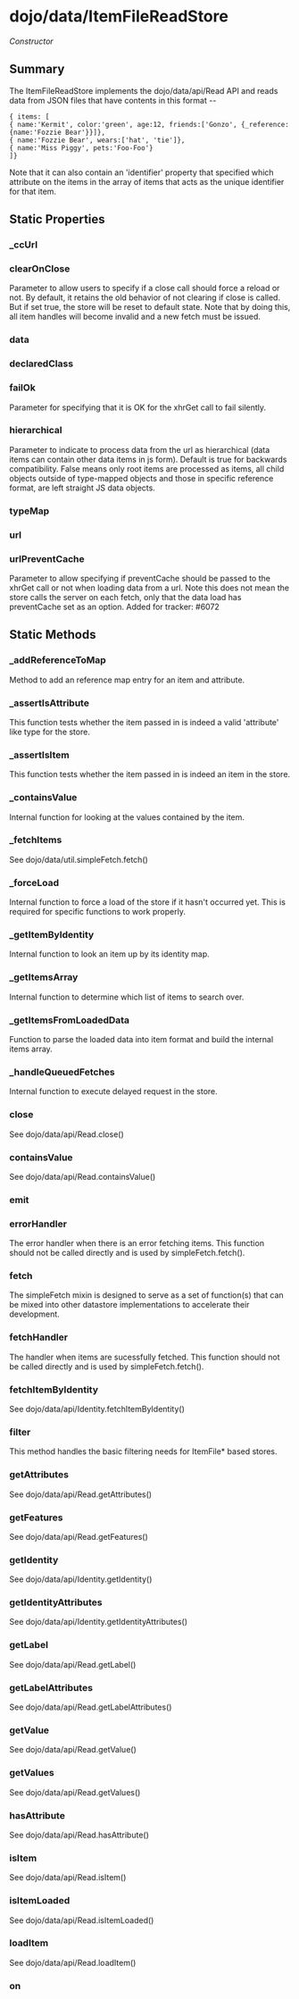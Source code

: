 # dojo/data/ItemFileReadStore

*Constructor*

## Summary

The ItemFileReadStore implements the dojo/data/api/Read API and reads
data from JSON files that have contents in this format --

    { items: [
    { name:'Kermit', color:'green', age:12, friends:['Gonzo', {_reference:{name:'Fozzie Bear'}}]},
    { name:'Fozzie Bear', wears:['hat', 'tie']},
    { name:'Miss Piggy', pets:'Foo-Foo'}
    ]}

Note that it can also contain an 'identifier' property that specified which attribute on the items
in the array of items that acts as the unique identifier for that item.
## Static Properties

### _ccUrl


### clearOnClose
Parameter to allow users to specify if a close call should force a reload or not.
By default, it retains the old behavior of not clearing if close is called.  But
if set true, the store will be reset to default state.  Note that by doing this,
all item handles will become invalid and a new fetch must be issued.

### data


### declaredClass


### failOk
Parameter for specifying that it is OK for the xhrGet call to fail silently.

### hierarchical
Parameter to indicate to process data from the url as hierarchical
(data items can contain other data items in js form).  Default is true
for backwards compatibility.  False means only root items are processed
as items, all child objects outside of type-mapped objects and those in
specific reference format, are left straight JS data objects.

### typeMap


### url


### urlPreventCache
Parameter to allow specifying if preventCache should be passed to the xhrGet call or not when loading data from a url.
Note this does not mean the store calls the server on each fetch, only that the data load has preventCache set as an option.
Added for tracker: #6072

## Static Methods

### _addReferenceToMap
Method to add an reference map entry for an item and attribute.

### _assertIsAttribute
This function tests whether the item passed in is indeed a valid 'attribute' like type for the store.

### _assertIsItem
This function tests whether the item passed in is indeed an item in the store.

### _containsValue
Internal function for looking at the values contained by the item.

### _fetchItems
See dojo/data/util.simpleFetch.fetch()

### _forceLoad
Internal function to force a load of the store if it hasn't occurred yet.  This is required
for specific functions to work properly.

### _getItemByIdentity
Internal function to look an item up by its identity map.

### _getItemsArray
Internal function to determine which list of items to search over.

### _getItemsFromLoadedData
Function to parse the loaded data into item format and build the internal items array.

### _handleQueuedFetches
Internal function to execute delayed request in the store.

### close
See dojo/data/api/Read.close()

### containsValue
See dojo/data/api/Read.containsValue()

### emit


### errorHandler
The error handler when there is an error fetching items.  This function should not be called
directly and is used by simpleFetch.fetch().

### fetch
The simpleFetch mixin is designed to serve as a set of function(s) that can
be mixed into other datastore implementations to accelerate their development.

### fetchHandler
The handler when items are sucessfully fetched.  This function should not be called directly
and is used by simpleFetch.fetch().

### fetchItemByIdentity
See dojo/data/api/Identity.fetchItemByIdentity()

### filter
This method handles the basic filtering needs for ItemFile* based stores.

### getAttributes
See dojo/data/api/Read.getAttributes()

### getFeatures
See dojo/data/api/Read.getFeatures()

### getIdentity
See dojo/data/api/Identity.getIdentity()

### getIdentityAttributes
See dojo/data/api/Identity.getIdentityAttributes()

### getLabel
See dojo/data/api/Read.getLabel()

### getLabelAttributes
See dojo/data/api/Read.getLabelAttributes()

### getValue
See dojo/data/api/Read.getValue()

### getValues
See dojo/data/api/Read.getValues()

### hasAttribute
See dojo/data/api/Read.hasAttribute()

### isItem
See dojo/data/api/Read.isItem()

### isItemLoaded
See dojo/data/api/Read.isItemLoaded()

### loadItem
See dojo/data/api/Read.loadItem()

### on


